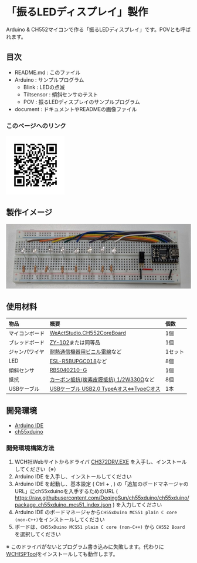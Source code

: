 # 「振るLEDディスプレイ」製作

Arduino & CH552マイコンで作る「振るLEDディスプレイ」です。POVとも呼ばれます。

## 目次

- README.md : このファイル
- Arduino : サンプルプログラム
  - Blink : LEDの点滅
  - Tiltsensor : 傾斜センサのテスト
  - POV : 振るLEDディスプレイのサンプルプログラム
- document : ドキュメントやREADMEの画像ファイル

### このページへのリンク

![QR code](/document/img/qr.png)

## 製作イメージ

![POV](/document/img/pov.jpg)

## 使用材料

|物品|概要|個数|
|:----|:----|:----|
|マイコンボード|[WeActStudio.CH552CoreBoard](https://github.com/WeActStudio/WeActStudio.CH552CoreBoard)|1個|
|ブレッドボード|[ZY-102](https://akizukidenshi.com/catalog/g/g130087/)または同等品|1個|
|ジャンパワイヤ|[耐熱通信機器用ビニル電線](https://akizukidenshi.com/catalog/g/g108996/)など|1セット|
|LED|[ESL-R5BUPGC018](https://akizukidenshi.com/catalog/g/g108361/)など|8個|
|傾斜センサ|[RBS040210-G](https://akizukidenshi.com/catalog/g/g111714/)|1個|
|抵抗|[カーボン抵抗(炭素皮膜抵抗) 1/2W330Ω](https://akizukidenshi.com/catalog/g/g107812/)など|8個|
|USBケーブル|[USBケーブル USB2.0 TypeAオス⇔TypeCオス](https://akizukidenshi.com/catalog/g/g113563/)|1本|

## 開発環境

- [Arduino IDE](https://www.arduino.cc/en/software)
- [ch55xduino](https://github.com/DeqingSun/ch55xduino)

### 開発環境構築方法

1. WCH社Webサイトからドライバ [CH372DRV.EXE](https://www.wch-ic.com/downloads/CH372DRV_EXE.html) を入手し、インストールしてください（※）
2. Arduino IDE を入手し、インストールしてください
3. Arduino IDE を起動し、基本設定 ( Ctrl + , ) の「追加のボードマネージャのURL」にch55xduinoを入手するためのURL ( https://raw.githubusercontent.com/DeqingSun/ch55xduino/ch55xduino/package_ch55xduino_mcs51_index.json ) を入力してください
4. Arduino IDE のボードマネージャから`CH55xDuino MCS51 plain C core (non-C++)`をインストールしてください
5. ボードは、`CH55xDuino MCS51 plain C core (non-C++)` から `CH552 Board` を選択してください

※ このドライバがないとプログラム書き込みに失敗します。代わりに[WCHISPTool](https://www.wch.cn/downloads/WCHISPTool_Setup_exe.html)をインストールしても動作します。

